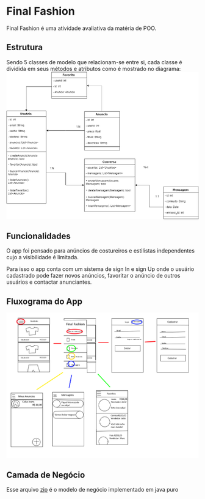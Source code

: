 ﻿# Final Fashion

Final Fashion é uma atividade avaliativa da matéria de POO.

## Estrutura

Sendo 5 classes de modelo que relacionam-se entre si, cada classe é dividida em seus métodos e atributos como é mostrado no diagrama: 
![Diagrama de Classe](https://github.com/MarcosCastelo/FinalFashion/blob/master/ClassDiagram.png)


## Funcionalidades

O app foi pensado para anúncios de costureiros e estilistas independentes cujo a visibilidade é limitada.

Para isso o app conta com um sistema de sign In e sign Up onde o usuário cadastrado pode fazer novos anúncios, favoritar o anúncio de outros usuários e contactar anunciantes.

## Fluxograma do App

![Fluxograma](https://github.com/MarcosCastelo/FinalFashion/blob/master/Flux.png)

## Camada de Negócio
Esse arquivo [zip](https://github.com/MarcosCastelo/FinalFashion/blob/master/JavaApp.zip) é o modelo de negócio implementado em java puro
